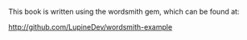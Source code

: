 This book is written using the wordsmith gem, which can be found at:

http://github.com/LupineDev/wordsmith-example
